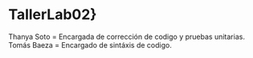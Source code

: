 # TallerLab02}

Thanya Soto = Encargada de corrección de codigo y pruebas unitarias.
Tomás Baeza = Encargado de sintáxis de codigo.
